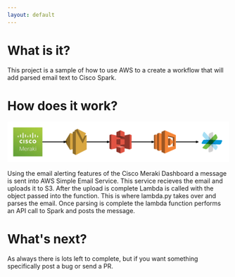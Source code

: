 ```yaml
---
layout: default
---
```


# What is it?

This project is a sample of how to use AWS to a create a workflow that will add parsed email text to Cisco Spark.

# How does it work?

![MLS Workflow](mls-workflow.png)

Using the email alerting features of the Cisco Meraki Dashboard a message is sent into AWS Simple Email Service. This service recieves the email and uploads it to S3. After the upload is complete Lambda is called with the object passed into the function. This is where lambda.py takes over and parses the email. Once parsing is complete the lambda function performs an API call to Spark and posts the message.

# What's next?

As always there is lots left to complete, but if you want something specifically post a bug or send a PR.
